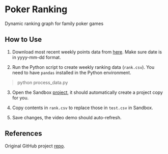 # Poker Ranking

Dynamic ranking graph for family poker games

## How to Use

1. Download most recent weekly points data from [here](https://docs.google.com/spreadsheets/d/1ZUaSyorHHX9ci0DR-rGFN5yJTStb6uxLbUk5eMtkY4A/edit?usp=sharing). Make sure date is in yyyy-mm-dd format.

2. Run the Python script to create weekly ranking data (`rank.csv`). You need to have `pandas` installed in the Python environment.
> python process_data.py

3. Open the Sandbox [project](https://codesandbox.io/s/poker-ranking-ybzvi7), it should automatically create a project copy for you.

4. Copy contents in `rank.csv` to replace those in `test.csv` in Sandbox.

5. Save changes, the video demo should auto-refresh.

## References

Original GitHub project [repo](https://github.com/Jannchie/Historical-ranking-data-visualization-based-on-d3.js).
